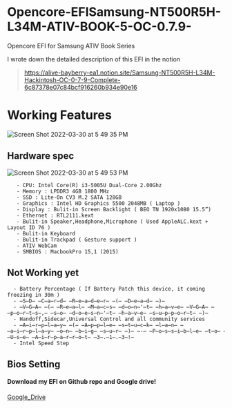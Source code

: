 # Opencore-EFISamsung-NT500R5H-L34M-ATIV-BOOK-5-OC-0.7.9-
Opencore EFI for Samsung ATIV Book Series

I wrote down the detailed description of this EFI in the notion
> https://alive-bayberry-ea1.notion.site/Samsung-NT500R5H-L34M-Hackintosh-OC-0-7-9-Complete-6c87378e07c84bcf916260b934e90e16

# Working Features

![Screen Shot 2022-03-30 at 5 49 35 PM](https://user-images.githubusercontent.com/101755125/167149957-d6dd306d-d51e-4af9-abd9-f06b2f53e9e5.png)

## Hardware spec
![Screen Shot 2022-03-30 at 5 49 53 PM](https://user-images.githubusercontent.com/101755125/167151328-84134967-cfe3-4732-9cc4-ff58719f3427.png)

       - CPU: Intel Core(R) i3-5005U Dual-Core 2.00Ghz
       - Memory : LPDDR3 4GB 1800 MHz
       - SSD : Lite-On CV3 M.2 SATA 128GB
       - Graphics : Intel HD Graphics 5500 2048MB ( Laptop )
       - Display : Bulit-in Screen Backlight ( BEO TN 1920x1080 15.5”)
       - Ethernet : RTL2111.kext
       - Bulit-in Speaker,Headphone,Microphone ( Used AppleALC.kext + Layout ID 76 )
       - Bulit-in Keyboard
       - Bulit-in Trackpad ( Gesture support )
       - ATIV WebCam
       - SMBIOS : MacbookPro 15,1 (2015)
       
## Not Working yet
      - Battery Percentage ( If Battery Patch this device, it coming freezing in 30m )
      - ̶S̶D̶ ̶C̶a̶r̶d̶ ̶R̶e̶a̶d̶e̶r̶ ̶(̶ ̶D̶e̶a̶d̶ ̶)̶
      - ̶V̶G̶A̶ ̶(̶ ̶R̶e̶a̶l̶ ̶M̶a̶c̶s̶ ̶d̶o̶n̶'̶t̶ ̶h̶a̶v̶e̶ ̶V̶G̶A̶ ̶p̶o̶r̶t̶s̶,̶ ̶s̶o̶ ̶d̶o̶e̶s̶n̶'̶t̶ ̶h̶a̶v̶e̶ ̶s̶u̶p̶p̶o̶r̶t̶ ̶)̶
      - Handoff,Sidecar,Universal Control and all community services
      - ̶A̶i̶r̶p̶l̶a̶y̶ ̶(̶ ̶A̶p̶p̶l̶e̶ ̶s̶t̶u̶c̶k̶ ̶l̶a̶n̶ ̶a̶i̶r̶p̶l̶a̶y̶ ̶o̶n̶ ̶b̶i̶g̶ ̶s̶u̶r̶ ̶)̶ ̶-̶ ̶P̶o̶s̶s̶i̶b̶l̶e̶ ̶t̶o̶ ̶U̶s̶e̶ ̶A̶i̶r̶p̶a̶r̶r̶o̶t̶ ̶3̶.̶1̶.̶3̶!̶
      - Intel Speed Step
      
## Bios Setting

#### Download my EFI on Github repo and Google drive!
[Google_Drive](https://drive.google.com/file/d/150nbvnXLs56LqErljnWgjjkRxtmu4WdY/view)
